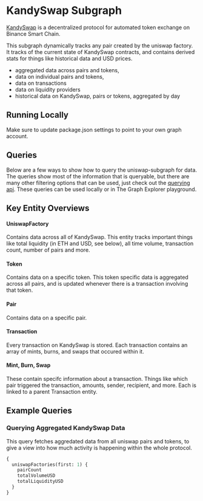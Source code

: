 # KandySwap Subgraph

[KandySwap](https://kandyswap.finance/) is a decentralized protocol for automated token exchange on Binance Smart Chain.

This subgraph dynamically tracks any pair created by the uniswap factory. It tracks of the current state of KandySwap contracts, and contains derived stats for things like historical data and USD prices.

- aggregated data across pairs and tokens,
- data on individual pairs and tokens,
- data on transactions
- data on liquidity providers
- historical data on KandySwap, pairs or tokens, aggregated by day

## Running Locally

Make sure to update package.json settings to point to your own graph account.

## Queries

Below are a few ways to show how to query the uniswap-subgraph for data. The queries show most of the information that is queryable, but there are many other filtering options that can be used, just check out the [querying api](https://thegraph.com/docs/graphql-api). These queries can be used locally or in The Graph Explorer playground.

## Key Entity Overviews

#### UniswapFactory

Contains data across all of KandySwap. This entity tracks important things like total liquidity (in ETH and USD, see below), all time volume, transaction count, number of pairs and more.

#### Token

Contains data on a specific token. This token specific data is aggregated across all pairs, and is updated whenever there is a transaction involving that token.

#### Pair

Contains data on a specific pair.

#### Transaction

Every transaction on KandySwap is stored. Each transaction contains an array of mints, burns, and swaps that occured within it.

#### Mint, Burn, Swap

These contain specifc information about a transaction. Things like which pair triggered the transaction, amounts, sender, recipient, and more. Each is linked to a parent Transaction entity.

## Example Queries

### Querying Aggregated KandySwap Data

This query fetches aggredated data from all uniswap pairs and tokens, to give a view into how much activity is happening within the whole protocol.

```graphql
{
  uniswapFactories(first: 1) {
    pairCount
    totalVolumeUSD
    totalLiquidityUSD
  }
}
```
